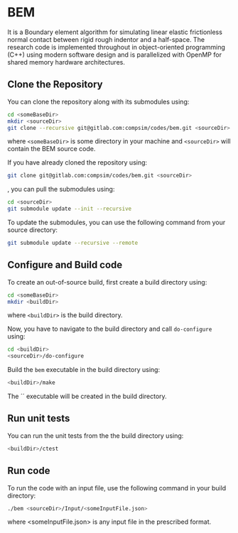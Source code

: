 # BEM

It is a Boundary element algorithm for simulating linear elastic frictionless normal contact between rigid rough indentor and a half-space. The research code is implemented throughout in object-oriented programming (C++) using modern software design and is parallelized with OpenMP for shared memory hardware architectures.

## Clone the Repository

You can clone the repository along with its submodules using:

```bash
cd <someBaseDir>
mkdir <sourceDir>
git clone --recursive git@gitlab.com:compsim/codes/bem.git <sourceDir>
```
where `<someBaseDir>` is some directory in your machine and `<sourceDir>` will contain the BEM source code.

If you have already cloned the repository using:
```bash
git clone git@gitlab.com:compsim/codes/bem.git <sourceDir>
```
, you can pull the submodules using: 
```bash
cd <sourceDir>
git submodule update --init --recursive
```
To update the submodules, you can use the following command from your source directory:
```bash
git submodule update --recursive --remote
```

## Configure and Build code

To create an out-of-source build, first create a build directory using:
```bash
cd <someBaseDir>
mkdir <buildDir>
```
where `<buildDir>` is the build directory.

Now, you have to navigate to the build directory and call `do-configure` using:
```bash
cd <buildDir>
<sourceDir>/do-configure
```
Build the `bem` executable in the build directory using:
```bash
<buildDir>/make
```
The ´<bem>´ executable will be created in the build directory.

## Run unit tests

You can run the unit tests from the the build directory using:
```bash
<buildDir>/ctest
```

## Run code

To run the code with an input file, use the following command in your build directory:
```bash
./bem <sourceDir>/Input/<someInputFile.json>
```
where <someInputFile.json> is any input file in the prescribed format.
